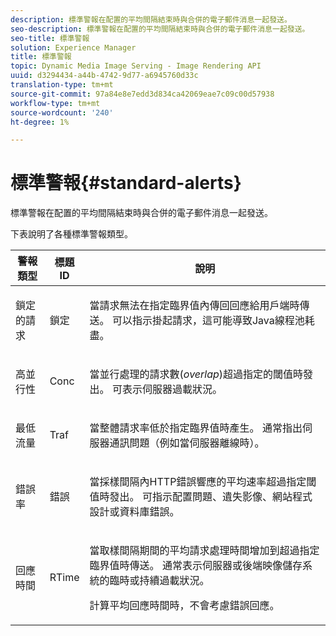```yaml
---
description: 標準警報在配置的平均間隔結束時與合併的電子郵件消息一起發送。
seo-description: 標準警報在配置的平均間隔結束時與合併的電子郵件消息一起發送。
seo-title: 標準警報
solution: Experience Manager
title: 標準警報
topic: Dynamic Media Image Serving - Image Rendering API
uuid: d3294434-a44b-4742-9d77-a6945760d33c
translation-type: tm+mt
source-git-commit: 97a84e8e7edd3d834ca42069eae7c09c00d57938
workflow-type: tm+mt
source-wordcount: '240'
ht-degree: 1%

---
```



# 標準警報{#standard-alerts}

標準警報在配置的平均間隔結束時與合併的電子郵件消息一起發送。

下表說明了各種標準警報類型。

<table id="table_02611F1B920E48A6973BFA969CA564EB"> 
 <thead> 
  <tr> 
   <th class="entry"> <b>警報類型</b> </th> 
   <th class="entry"> <b>標題ID</b> </th> 
   <th class="entry"> <b>說明</b> </th> 
  </tr> 
 </thead>
 <tbody> 
  <tr> 
   <td> <p>鎖定的請求 </p> </td> 
   <td> <p>鎖定 </p> </td> 
   <td> <p>當請求無法在指定臨界值內傳回回應給用戶端時傳送。 可以指示掛起請求，這可能導致Java線程池耗盡。 </p> </td> 
  </tr> 
  <tr> 
   <td> <p>高並行性 </p> </td> 
   <td> <p>Conc </p> </td> 
   <td> 當並行處理的請求數(<i>overlap</i>)超過指定的閾值時發出。 可表示伺服器過載狀況。 </td> 
  </tr> 
  <tr> 
   <td> <p>最低流量 </p> </td> 
   <td> <p>Traf </p> </td> 
   <td> <p>當整體請求率低於指定臨界值時產生。 通常指出伺服器通訊問題（例如當伺服器離線時）。 </p> </td> 
  </tr> 
  <tr> 
   <td> <p>錯誤率 </p> </td> 
   <td> <p>錯誤 </p> </td> 
   <td> <p>當採樣間隔內HTTP錯誤響應的平均速率超過指定閾值時發出。 可指示配置問題、遺失影像、網站程式設計或資料庫錯誤。 </p> </td> 
  </tr> 
  <tr> 
   <td> <p>回應時間 </p> </td> 
   <td> <p>RTime </p> </td> 
   <td> <p>當取樣間隔期間的平均請求處理時間增加到超過指定臨界值時傳送。 通常表示伺服器或後端映像儲存系統的臨時或持續過載狀況。 </p> <p>計算平均回應時間時，不會考慮錯誤回應。 </p> </td> 
  </tr> 
 </tbody> 
</table>

